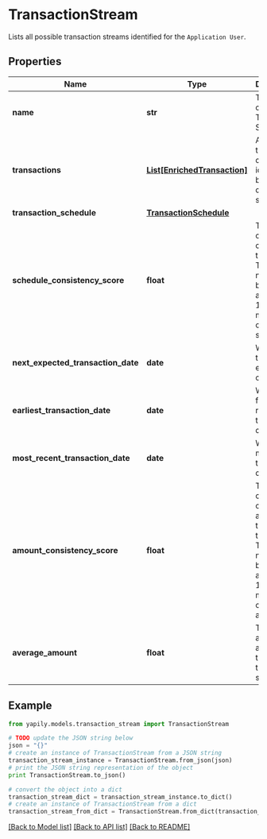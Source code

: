 # TransactionStream

Lists all possible transaction streams identified for the `Application User`.

## Properties
Name | Type | Description | Notes
------------ | ------------- | ------------- | -------------
**name** | **str** | The name of the Transaction Stream. | [optional] 
**transactions** | [**List[EnrichedTransaction]**](EnrichedTransaction.md) | A list of transaction details, identified by Yapily data services. | [optional] 
**transaction_schedule** | [**TransactionSchedule**](TransactionSchedule.md) |  | [optional] 
**schedule_consistency_score** | **float** | The consistency of the transaction.  This is a number between 0 and 1 with 1 being the most consistent schedule. | [optional] 
**next_expected_transaction_date** | **date** | When is the transaction expected to occur next. | [optional] 
**earliest_transaction_date** | **date** | When is the first recorded transaction date | [optional] 
**most_recent_transaction_date** | **date** | When is the most recent transaction date | [optional] 
**amount_consistency_score** | **float** | The consistency of the amount of the transaction.  This is a number between 0 and 1 with 1 being the most consistent amount. | [optional] 
**average_amount** | **float** | The average amount of the transaction stream | [optional] 

## Example

```python
from yapily.models.transaction_stream import TransactionStream

# TODO update the JSON string below
json = "{}"
# create an instance of TransactionStream from a JSON string
transaction_stream_instance = TransactionStream.from_json(json)
# print the JSON string representation of the object
print TransactionStream.to_json()

# convert the object into a dict
transaction_stream_dict = transaction_stream_instance.to_dict()
# create an instance of TransactionStream from a dict
transaction_stream_from_dict = TransactionStream.from_dict(transaction_stream_dict)
```
[[Back to Model list]](../README.md#documentation-for-models) [[Back to API list]](../README.md#documentation-for-api-endpoints) [[Back to README]](../README.md)


